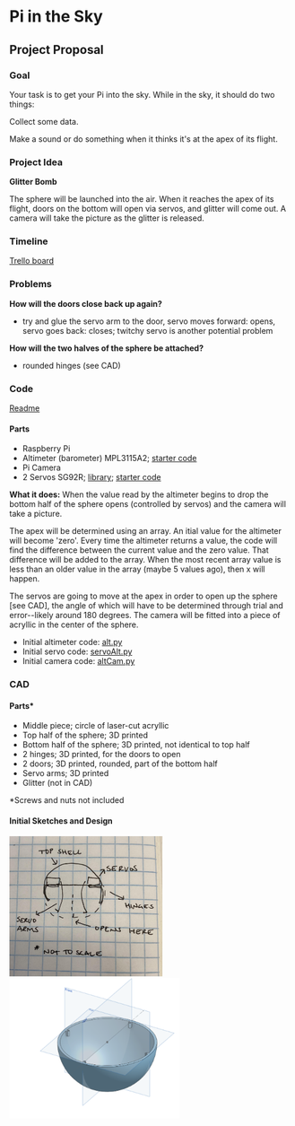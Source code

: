 # Pi in the Sky

## Project Proposal

### Goal

Your task is to get your Pi into the sky. While in the sky, it should do two things:

Collect some data.

Make a sound or do something when it thinks it's at the apex of its flight.

### Project Idea

<b>Glitter Bomb</b>

The sphere will be launched into the air. When it reaches the apex of its flight, doors on the bottom will open via servos, and glitter will come out. A camera will take the picture as the glitter is released. 

### Timeline

[Trello board](https://trello.com/b/a8ER8wLp/pi-in-the-sky)

### Problems

<b>How will the doors close back up again?</b>

- try and glue the servo arm to the door, servo moves forward: opens, servo goes back: closes; twitchy servo is another potential problem


<b>How will the two halves of the sphere be attached?</b>

- rounded hinges (see CAD)



### Code

[Readme](https://github.com/hnovak94/Pi_intheSky/blob/main/code/README.md)

#### Parts

- Raspberry Pi
- Altimeter (barometer) MPL3115A2; [starter code](https://github.com/adafruit/Adafruit_MPL3115A2_Library/blob/master/examples/testmpl3115a2/testmpl3115a2.ino)
- Pi Camera 
- 2 Servos SG92R; [library](https://gpiozero.readthedocs.io/en/stable/installing.html); [starter code](https://gpiozero.readthedocs.io/en/stable/api_output.html)

<b> What it does:</b> When the value read by the altimeter begins to drop the bottom half of the sphere opens (controlled by servos) and the camera will take a picture. 

The apex will be determined using an array. An itial value for the altimeter will become 'zero'. Every time the altimeter returns a value, the code will find the difference between the current value and the zero value. That difference will be added to the array. When the most recent array value is less than an older value in the array (maybe 5 values ago), then x will happen. 

The servos are going to move at the apex in order to open up the sphere [see CAD], the angle of which will have to be determined through trial and error--likely around 180 degrees. The camera will be fitted into a piece of acryllic in the center of the sphere. 

* Initial altimeter code: [alt.py](https://github.com/hnovak94/Pi_intheSky/blob/main/code/alt.py)
* Initial servo code: [servoAlt.py](https://github.com/hnovak94/Pi_intheSky/blob/main/code/servoAlt.py)
* Initial camera code: [altCam.py](https://github.com/hnovak94/Pi_intheSky/blob/main/code/altCam.py)


### CAD

#### Parts*

- Middle piece; circle of laser-cut acryllic
- Top half of the sphere; 3D printed
- Bottom half of the sphere; 3D printed, not identical to top half 
- 2 hinges; 3D printed, for the doors to open
- 2 doors; 3D printed, rounded, part of the bottom half
- Servo arms; 3D printed
- Glitter (not in CAD)

*Screws and nuts not included 

#### Initial Sketches and Design

<img src="https://github.com/hnovak94/Pi_intheSky/blob/main/media/gb_sketch.jpg" height="250"><img src="https://github.com/hnovak94/Pi_intheSky/blob/main/media/gb.capt.PNG" height="250">


